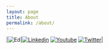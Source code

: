 ```yaml
---
layout: page
title: About
permalink: /about/
---
```


|![Ed](/images/about-fam.png)|[![Linkedin](/images/about-linkedin.png)](https://www.linkedin.com/in/ed-hughes-2842305)  [![Youtube](/images/about-youtube.png)](https://www.youtube.com/channel/UCWnVsvExwYooFyYJZmZh7xg)  [![Twitter](/images/about-twitter.png)](https://twitter.com/fred_meews)|

